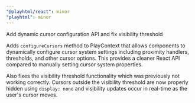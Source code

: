```yaml
---
"@playhtml/react": minor
"playhtml": minor
---
```


Add dynamic cursor configuration API and fix visibility threshold

Adds `configureCursors` method to PlayContext that allows components to dynamically configure cursor system settings including proximity handlers, thresholds, and other cursor options. This provides a cleaner React API compared to manually setting cursor system properties.

Also fixes the visibility threshold functionality which was previously not working correctly. Cursors outside the visibility threshold are now properly hidden using `display: none` and visibility updates occur in real-time as the user's cursor moves.
